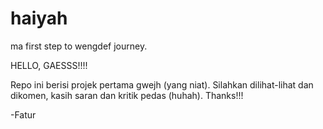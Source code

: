 # haiyah
ma first step to wengdef journey.

HELLO, GAESSS!!!!

Repo ini berisi projek pertama gwejh (yang niat). Silahkan dilihat-lihat dan dikomen, kasih saran dan kritik pedas (huhah).
Thanks!!!

-Fatur
